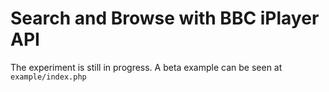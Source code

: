 <h1>Search and Browse with BBC iPlayer API</h1>

<p>The experiment is still in progress. A beta example can be seen at <code>example/index.php</code></p>
